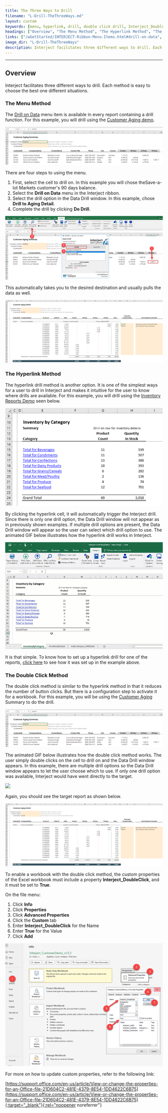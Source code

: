 ```yaml
---
title: The Three Ways to Drill
filename: "L-Drill-TheThreeWays.md"
layout: custom
keywords: [menu, hyperlink, drill, double click drill, Interject_DoubleClick, custom properties]
headings: ["Overview", "The Menu Method", "The Hyperlink Method", "The Double Click Method"]
links: ["/wGetStarted/INTERJECT-Ribbon-Menu-Items.html#drill-on-data", "/wAbout/Customer-Aging.html", "/wAbout/Inventory-Reports.html", "/wGetStarted/L-Drill-InventoryReport.html#creating-hyperlinks-as-drills", "/wAbout/Customer-Aging.html", "https://support.office.com/en-us/article/View-or-change-the-properties-for-an-Office-file-21D604C2-481E-4379-8E54-1DD4622C6B75"]
image_dir: "L-Drill-TheThreeWays"
description: Interject facilitates three different ways to drill. Each method is easy to choose the best one different situations.
---
```

* * *

## Overview

Interject facilitates three different ways to drill. Each method is easy to choose the best one different situations.

### The Menu Method

The [Drill on Data](/wGetStarted/INTERJECT-Ribbon-Menu-Items.html#drill-on-data) menu item is available in every report containing a drill function. For this example, you will drill using the [Customer Aging demo](/wAbout/Customer-Aging.html).

![](/images/L-Drill-TheThreeWays/01.png)
<br>

There are four steps to using the menu.

1. First, select the cell to drill on. In this example you will chose theSave-a-lot Markets customer's 90 days balance.
2. Select the **Drill on Data** menu in the Interject ribbon.
3. Select the drill option in the Data Drill window. In this example, chose **Drill to Aging Detail**.
4. Complete the drill by clicking **Do Drill**.

![](/images/L-Drill-TheThreeWays/02.png)
<br>

This automatically takes you to the desired destination and usually pulls the data as well.

![](/images/L-Drill-TheThreeWays/03.png)
<br>

### The Hyperlink Method

The hyperlink drill method is another option. It is one of the simplest ways for a user to drill in Interject and makes it intuitive for the user to know where drills are available. For this example, you will drill using the [Inventory Reports Demo](/wAbout/Inventory-Reports.html) seen below.

![](/images/L-Drill-TheThreeWays/04.png)
<br>

By clicking the hyperlink cell, it will automatically trigger the Interject drill. Since there is only one drill option, the Data Drill window will not appear as in previously shown examples. If multiple drill options are present, the Data Drill window will appear so the user can select which drill option to use. The animated GIF below illustrates how the hyperlink drill works in Interject.

![](/images/L-Drill-TheThreeWays/05.gif)
<br>

It is that simple. To know how to set up a hyperlink drill for one of the reports, [click here](/wGetStarted/L-Drill-InventoryReport.html#creating-hyperlinks-as-drills) to see how it was set up in the example above.

### The Double Click Method

The double click method is similar to the hyperlink method in that it reduces the number of button clicks. But there is a configuration step to activate it for a workbook. For this example, you will be using the [Customer Aging](/wAbout/Customer-Aging.html) Summary to do the drill.

![](/images/L-Drill-TheThreeWays/06.png)
<br>

The animated GIF below illustrates how the double click method works. The user simply double clicks on the cell to drill on and the Data Drill window appears. In this example, there are multiple drill options so the Data Drill window appears to let the user choose which to use. If only one drill option was available, Interject would have went directly to the target.

![](/images/L-Drill-TheThreeWays/07.gif)
<br>

Again, you should see the target report as shown below.

![](/images/L-Drill-TheThreeWays/08.png)
<br>

To enable a workbook with the double click method, the custom properties of the Excel workbook must include a property **Interject_DoubleClick**, and it must be set to **True**.

On the file menu:

1. Click **Info**
2. Click **Properties**
3. Click **Advanced Properties**
4. Click the **Custom** tab
5. Enter **Interject_DoubleClick** for the Name
6. Enter **True** for the Value
7. Click **Add**

![](/images/L-Drill-TheThreeWays/properties.png)
<br>

For more on how to update custom properties, refer to the following link:

[https://support.office.com/en-us/article/View-or-change-the-properties-for-an-Office-file-21D604C2-481E-4379-8E54-1DD4622C6B75](https://support.office.com/en-us/article/View-or-change-the-properties-for-an-Office-file-21D604C2-481E-4379-8E54-1DD4622C6B75){:target="_blank"}{:rel="noopener noreferrer"}
